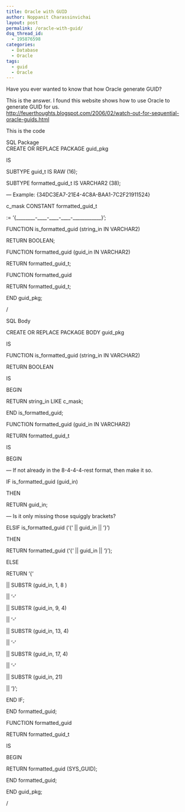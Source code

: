 ```yaml
---
title: Oracle with GUID
author: Noppanit Charassinvichai
layout: post
permalink: /oracle-with-guid/
dsq_thread_id:
  - 195876598
categories:
  - Database
  - Oracle
tags:
  - guid
  - Oracle
---
```

Have you ever wanted to know that how Oracle generate GUID?

This is the answer. I found this website shows how to use Oracle to generate GUID for us.  
<http://feuerthoughts.blogspot.com/2006/02/watch-out-for-sequential-oracle-guids.html>

This is the code

<div class="codetop">
  SQL Package
</div>

<div class="codemain">
  CREATE OR REPLACE PACKAGE guid_pkg</p> 
  
  <p>
    IS
  </p>
  
  <p>
    SUBTYPE guid_t IS RAW (16);
  </p>
  
  <p>
    SUBTYPE formatted_guid_t IS VARCHAR2 (38);
  </p>
  
  <p>
    &#8212; Example: {34DC3EA7-21E4-4C8A-BAA1-7C2F21911524}
  </p>
  
  <p>
    c_mask CONSTANT formatted_guid_t
  </p>
  
  <p>
    := &#8216;{________-____-____-____-____________}&#8217;;
  </p>
  
  <p>
    FUNCTION is_formatted_guid (string_in IN VARCHAR2)
  </p>
  
  <p>
    RETURN BOOLEAN;
  </p>
  
  <p>
    FUNCTION formatted_guid (guid_in IN VARCHAR2)
  </p>
  
  <p>
    RETURN formatted_guid_t;
  </p>
  
  <p>
    FUNCTION formatted_guid
  </p>
  
  <p>
    RETURN formatted_guid_t;
  </p>
  
  <p>
    END guid_pkg;
  </p>
  
  <p>
    /
  </p>
</div>



<div class="codetop">
  SQL Body
</div>

<div class="codemain">
  <p>
    CREATE OR REPLACE PACKAGE BODY guid_pkg
  </p>
  
  <p>
    IS
  </p>
  
  <p>
    FUNCTION is_formatted_guid (string_in IN VARCHAR2)
  </p>
  
  <p>
    RETURN BOOLEAN
  </p>
  
  <p>
    IS
  </p>
  
  <p>
    BEGIN
  </p>
  
  <p>
    RETURN string_in LIKE c_mask;
  </p>
  
  <p>
    END is_formatted_guid;
  </p>
  
  <p>
    FUNCTION formatted_guid (guid_in IN VARCHAR2)
  </p>
  
  <p>
    RETURN formatted_guid_t
  </p>
  
  <p>
    IS
  </p>
  
  <p>
    BEGIN
  </p>
  
  <p>
    &#8212; If not already in the 8-4-4-4-rest format, then make it so.
  </p>
  
  <p>
    IF is_formatted_guid (guid_in)
  </p>
  
  <p>
    THEN
  </p>
  
  <p>
    RETURN guid_in;
  </p>
  
  <p>
    &#8212; Is it only missing those squiggly brackets?
  </p>
  
  <p>
    ELSIF is_formatted_guid (&#8216;{&#8216; || guid_in || &#8216;}&#8217;)
  </p>
  
  <p>
    THEN
  </p>
  
  <p>
    RETURN formatted_guid (&#8216;{&#8216; || guid_in || &#8216;}&#8217;);
  </p>
  
  <p>
    ELSE
  </p>
  
  <p>
    RETURN &#8216;{&#8216;
  </p>
  
  <p>
    || SUBSTR (guid_in, 1, 8 )
  </p>
  
  <p>
    || &#8216;-&#8216;
  </p>
  
  <p>
    || SUBSTR (guid_in, 9, 4)
  </p>
  
  <p>
    || &#8216;-&#8216;
  </p>
  
  <p>
    || SUBSTR (guid_in, 13, 4)
  </p>
  
  <p>
    || &#8216;-&#8216;
  </p>
  
  <p>
    || SUBSTR (guid_in, 17, 4)
  </p>
  
  <p>
    || &#8216;-&#8216;
  </p>
  
  <p>
    || SUBSTR (guid_in, 21)
  </p>
  
  <p>
    || &#8216;}&#8217;;
  </p>
  
  <p>
    END IF;
  </p>
  
  <p>
    END formatted_guid;
  </p>
  
  <p>
    FUNCTION formatted_guid
  </p>
  
  <p>
    RETURN formatted_guid_t
  </p>
  
  <p>
    IS
  </p>
  
  <p>
    BEGIN
  </p>
  
  <p>
    RETURN formatted_guid (SYS_GUID);
  </p>
  
  <p>
    END formatted_guid;
  </p>
  
  <p>
    END guid_pkg;
  </p>
  
  <p>
    /
  </p>
</div>